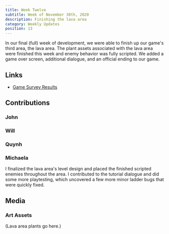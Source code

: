 ```yaml
---
title: Week Twelve
subtitle: Week of November 30th, 2020
description: Finishing the lava area
category: Weekly Updates
position: 13
---
```


In our final (full) week of development, we were able to finish up our game's third area, the lava area. The plant assets associated with the lava area were finished this week and enemy behavior was fully scripted. We added a game over screen, additional dialogue, and an official ending to our game.

## Links
- [Game Survey Results](./media/week-10/AI-presentation.pdf)

## Contributions
 
### John

### Will

### Quynh

### Michaela
I finalized the lava area's level design and placed the finished scripted enemies throughout the area. I contributed to the tutorial dialogue and did some more playtesting, which uncovered a few more minor ladder bugs that were quickly fixed.


## Media

### Art Assets
(Lava area plants go here.)